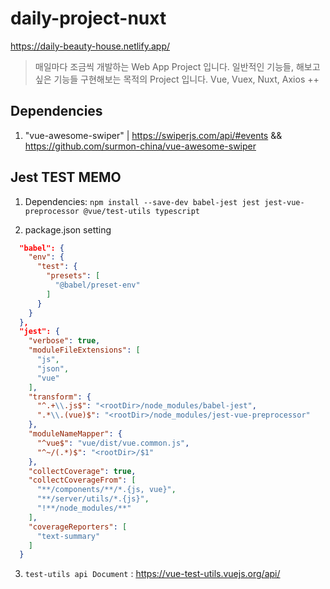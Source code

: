 # daily-project-nuxt

https://daily-beauty-house.netlify.app/

> 매일마다 조금씩 개발하는 Web App Project 입니다.
> 일반적인 기능들, 해보고 싶은 기능들 구현해보는 목적의 Project 입니다.
> Vue, Vuex, Nuxt, Axios ++

## Dependencies

1. "vue-awesome-swiper"
   | https://swiperjs.com/api/#events && https://github.com/surmon-china/vue-awesome-swiper

## Jest TEST MEMO

1. Dependencies: `npm install --save-dev babel-jest jest jest-vue-preprocessor @vue/test-utils typescript`

2. package.json setting

```json
  "babel": {
    "env": {
      "test": {
        "presets": [
          "@babel/preset-env"
        ]
      }
    }
  },
  "jest": {
    "verbose": true,
    "moduleFileExtensions": [
      "js",
      "json",
      "vue"
    ],
    "transform": {
      "^.+\\.js$": "<rootDir>/node_modules/babel-jest",
      ".*\\.(vue)$": "<rootDir>/node_modules/jest-vue-preprocessor"
    },
    "moduleNameMapper": {
      "^vue$": "vue/dist/vue.common.js",
      "^~/(.*)$": "<rootDir>/$1"
    },
    "collectCoverage": true,
    "collectCoverageFrom": [
      "**/components/**/*.{js, vue}",
      "**/server/utils/*.{js}",
      "!**/node_modules/**"
    ],
    "coverageReporters": [
      "text-summary"
    ]
  }
```

3. `test-utils api Document` : https://vue-test-utils.vuejs.org/api/
